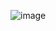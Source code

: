 ![image](https://github.com/SevimBusraGul78/ContactsApp/assets/116757374/fe4009a8-d8df-40e0-9931-1b479ea2caae)
